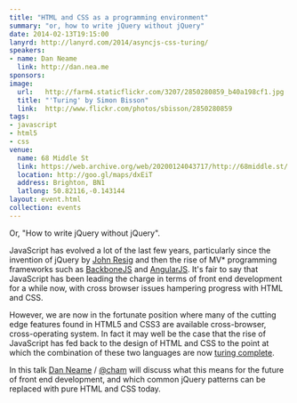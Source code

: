 ```yaml
---
title: "HTML and CSS as a programming environment"
summary: "or, how to write jQuery without jQuery"
date: 2014-02-13T19:15:00
lanyrd: http://lanyrd.com/2014/asyncjs-css-turing/
speakers:
- name: Dan Neame
  link: http://dan.nea.me
sponsors:
image:
  url:   http://farm4.staticflickr.com/3207/2850280859_b40a198cf1.jpg
  title: "'Turing' by Simon Bisson"
  link:  http://www.flickr.com/photos/sbisson/2850280859
tags:
- javascript
- html5
- css
venue:
  name: 68 Middle St
  link: https://web.archive.org/web/20200124043717/http://68middle.st/
  location: http://goo.gl/maps/dxEiT
  address: Brighton, BN1
  latlong: 50.82116,-0.143144
layout: event.html
collection: events
---
```


Or, "How to write jQuery without jQuery".

JavaScript has evolved a lot of the last few years, particularly since the invention of jQuery by [John Resig](http://ejohn.org/) and then the rise of MV* programming frameworks such as [BackboneJS](http://backbonejs.org/) and [AngularJS](http://angularjs.org/). It's fair to say that JavaScript has been leading the charge in terms of front end development for a while now, with cross browser issues hampering progress with HTML and CSS.

However, we are now in the fortunate position where many of the cutting edge features found in HTML5 and CSS3 are available cross-browser, cross-operating system. In fact it may well be the case that the rise of JavaScript has fed back to the design of HTML and CSS to the point at which the combination of these two languages are now [turing complete](http://en.wikipedia.org/wiki/Turing_completeness).

In this talk [Dan Neame](http://dan.nea.me) / [@cham](http://twitter.com/cham) will discuss what this means for the future of front end development, and which common jQuery patterns can be replaced with pure HTML and CSS today.
